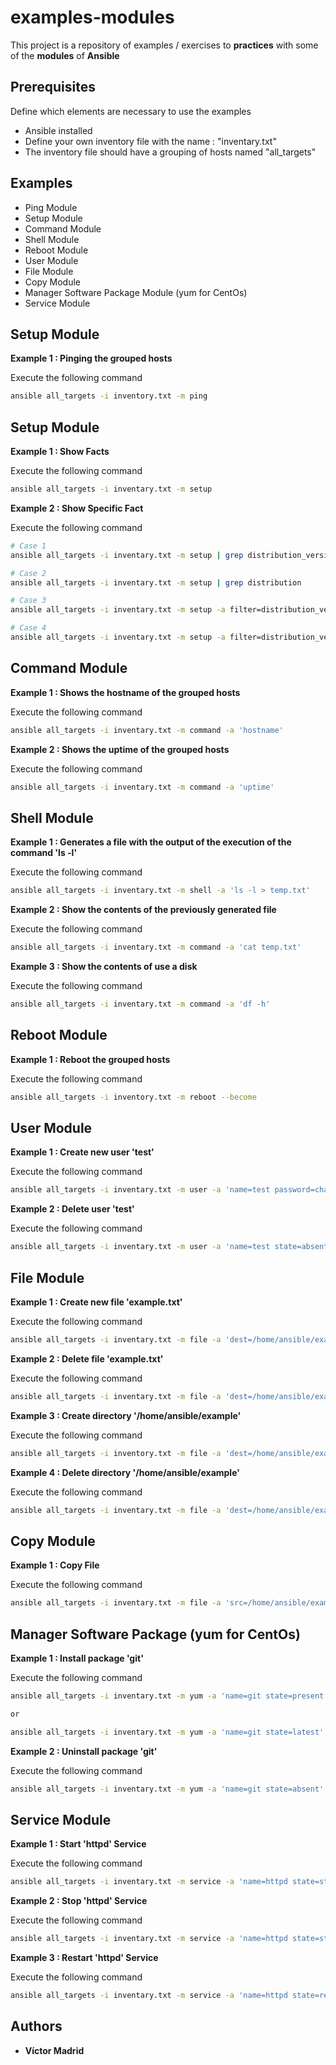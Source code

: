 # examples-modules

This project is a repository of examples / exercises to **practices** with some of the **modules** of **Ansible**





## Prerequisites

Define which elements are necessary to use the examples

* Ansible installed
* Define your own inventory file with the name : "inventary.txt"
* The inventory file should have a grouping of hosts named "all_targets"





## Examples

* Ping Module
* Setup Module
* Command Module
* Shell Module
* Reboot Module
* User Module
* File Module
* Copy Module
* Manager Software Package Module (yum for CentOs)
* Service Module




## Setup Module

**Example 1 : Pinging the grouped hosts**

Execute the following command

```bash
ansible all_targets -i inventory.txt -m ping
```





## Setup Module

**Example 1 : Show Facts**

Execute the following command

```bash
ansible all_targets -i inventary.txt -m setup
```

**Example 2 : Show Specific Fact**

Execute the following command

```bash
# Case 1
ansible all_targets -i inventary.txt -m setup | grep distribution_version

# Case 2
ansible all_targets -i inventary.txt -m setup | grep distribution

# Case 3
ansible all_targets -i inventary.txt -m setup -a filter=distribution_version

# Case 4
ansible all_targets -i inventary.txt -m setup -a filter=distribution_version
```






## Command Module

**Example 1 : Shows the hostname of the grouped hosts**

Execute the following command

```bash
ansible all_targets -i inventary.txt -m command -a 'hostname'
```

**Example 2 : Shows the uptime of the grouped hosts**

Execute the following command

```bash
ansible all_targets -i inventary.txt -m command -a 'uptime'
```





## Shell Module

**Example 1 : Generates a file with the output of the execution of the command 'ls -l'**

Execute the following command

```bash
ansible all_targets -i inventary.txt -m shell -a 'ls -l > temp.txt'
```

**Example 2 : Show the contents of the previously generated file**

Execute the following command

```bash
ansible all_targets -i inventary.txt -m command -a 'cat temp.txt'
```

**Example 3 : Show the contents of use a disk**

Execute the following command

```bash
ansible all_targets -i inventary.txt -m command -a 'df -h'
```





## Reboot Module

**Example 1 : Reboot the grouped hosts**

Execute the following command

```bash
ansible all_targets -i inventory.txt -m reboot --become
```





## User Module

**Example 1 : Create new user 'test'**

Execute the following command

```bash
ansible all_targets -i inventary.txt -m user -a 'name=test password=changeit2020' --become
```

**Example 2 : Delete user 'test'**

Execute the following command

```bash
ansible all_targets -i inventary.txt -m user -a 'name=test state=absent' --become
```





## File Module

**Example 1 : Create new file 'example.txt'**

Execute the following command

```bash
ansible all_targets -i inventary.txt -m file -a 'dest=/home/ansible/example.txt state=touch mode=600 owner=ansible group=ansible'
```

**Example 2 : Delete file 'example.txt'**

Execute the following command

```bash
ansible all_targets -i inventary.txt -m file -a 'dest=/home/ansible/example.txt state=absent'
```

**Example 3 : Create directory '/home/ansible/example'**

Execute the following command

```bash
ansible all_targets -i inventory.txt -m file -a 'dest=/home/ansible/example state=directory mode=755'
```

**Example 4 : Delete directory '/home/ansible/example'**

Execute the following command

```bash
ansible all_targets -i inventary.txt -m file -a 'dest=/home/ansible/example  state=absent'
```




## Copy Module

**Example 1 : Copy File**

Execute the following command

```bash
ansible all_targets -i inventary.txt -m file -a 'src=/home/ansible/example.txt dest=/home/ansible/result.txt'
```





## Manager Software Package (yum for CentOs)

**Example 1 : Install package 'git'**

Execute the following command

```bash
ansible all_targets -i inventary.txt -m yum -a 'name=git state=present' --become

or 

ansible all_targets -i inventary.txt -m yum -a 'name=git state=latest' --become
```

**Example 2 : Uninstall package 'git'**

Execute the following command

```bash
ansible all_targets -i inventary.txt -m yum -a 'name=git state=absent' --become
```




## Service Module

**Example 1 : Start 'httpd' Service**

Execute the following command

```bash
ansible all_targets -i inventary.txt -m service -a 'name=httpd state=started' --become
```

**Example 2 : Stop 'httpd' Service**

Execute the following command

```bash
ansible all_targets -i inventary.txt -m service -a 'name=httpd state=stopped' --become
```

**Example 3 : Restart 'httpd' Service**

Execute the following command

```bash
ansible all_targets -i inventary.txt -m service -a 'name=httpd state=restarted' --become
```










## Authors

* **Víctor Madrid**